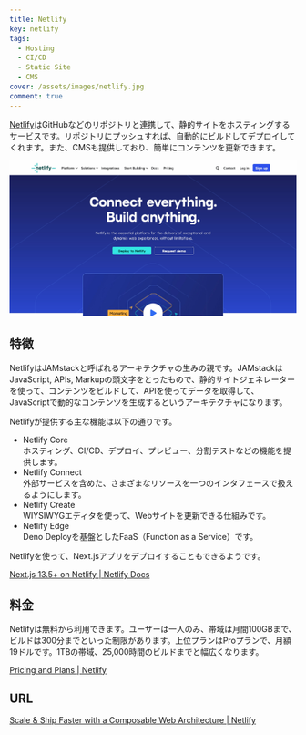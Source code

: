 ```yaml
---
title: Netlify
key: netlify
tags:
  - Hosting
  - CI/CD
  - Static Site
  - CMS
cover: /assets/images/netlify.jpg
comment: true
---
```


[Netlify](https://www.netlify.com/)はGitHubなどのリポジトリと連携して、静的サイトをホスティングするサービスです。リポジトリにプッシュすれば、自動的にビルドしてデプロイしてくれます。また、CMSも提供しており、簡単にコンテンツを更新できます。

[![NetlifyのWebサイト](/assets/images/netlify.jpg)](https://www.netlify.com/)

<!--more-->

## 特徴

NetlifyはJAMstackと呼ばれるアーキテクチャの生みの親です。JAMstackはJavaScript, APIs, Markupの頭文字をとったもので、静的サイトジェネレーターを使って、コンテンツをビルドして、APIを使ってデータを取得して、JavaScriptで動的なコンテンツを生成するというアーキテクチャになります。

Netlifyが提供する主な機能は以下の通りです。

- Netlify Core  
  ホスティング、CI/CD、デプロイ、プレビュー、分割テストなどの機能を提供します。
- Netlify Connect  
  外部サービスを含めた、さまざまなリソースを一つのインタフェースで扱えるようにします。
- Netlify Create  
  WIYSIWYGエディタを使って、Webサイトを更新できる仕組みです。
- Netlify Edge  
  Deno Deployを基盤としたFaaS（Function as a Service）です。

Netlifyを使って、Next.jsアプリをデプロイすることもできるようです。

[Next\.js 13\.5\+ on Netlify \| Netlify Docs](https://docs.netlify.com/frameworks/next-js/overview/)

## 料金

Netlifyは無料から利用できます。ユーザーは一人のみ、帯域は月間100GBまで、ビルドは300分までといった制限があります。上位プランはProプランで、月額19ドルです。1TBの帯域、25,000時間のビルドまでと幅広くなります。

[Pricing and Plans \| Netlify](https://www.netlify.com/pricing/)

## URL

[Scale & Ship Faster with a Composable Web Architecture \| Netlify](https://www.netlify.com/)
